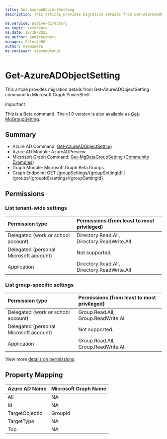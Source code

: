 ```yaml
---
title: Get-AzureADObjectSetting
description: This article provides migration details from Get-AzureADObjectSetting command to Microsoft Graph PowerShell.

ms.service: active-directory
ms.topic: reference
ms.date: 12/18/2023
ms.author: eunicewaweru
manager: CelesteDG
author: msewaweru
ms.reviewer: stevemutungi
---
```


# Get-AzureADObjectSetting

This article provides migration details from Get-AzureADObjectSetting command to Microsoft Graph PowerShell.

> [!IMPORTANT]
> This is a Beta command. The v1.0 version is also available as [Get-MgGroupSetting](/powershell/module/Microsoft.Graph.Groups/Get-MgGroupSetting). 

## Summary

+ Azure AD Command: [Get-AzureADObjectSetting](/powershell/module/azuread/get-azureadobjectsetting)
+ Azure AD Module: AzureADPreview
+ Microsoft Graph Command: [Get-MgBetaGroupSetting](/powershell/module/Microsoft.Graph.Beta.Groups/Get-MgBetaGroupSetting) ([Community Examples](https://github.com/orgs/msgraph/discussions?discussions_q=Get-MgBetaGroupSetting))
+ Graph Module: Microsoft.Graph.Beta.Groups
+ Graph Endpoint:  GET /groupSettings/{groupSettingId} | /groups/{groupId}/settings/{groupSettingId}

## Permissions

### List tenant-wide settings

| Permission type                        | Permissions (from least to most privileged) |
| :------------------------------------- | :------------------------------------------ |
| Delegated (work or school account)     | Directory.Read.All, Directory.ReadWrite.All |
| Delegated (personal Microsoft account) | Not supported.                              |
| Application                            | Directory.Read.All, Directory.ReadWrite.All |

### List group-specific settings

| Permission type                        | Permissions (from least to most privileged) |
| :------------------------------------- | :------------------------------------------ |
| Delegated (work or school account)     | Group.Read.All, Group.ReadWrite.All         |
| Delegated (personal Microsoft account) | Not supported.                              |
| Application                            | Group.Read.All, Group.ReadWrite.All         |

View more [details on permissions](/graph/api/groupsetting-get#permissions).

## Property Mapping

|Azure AD Name|Microsoft Graph Name|
|---|---|
|All|NA|
|Id|NA|
|TargetObjectId|GroupId|
|TargetType|NA|
|Top|NA|